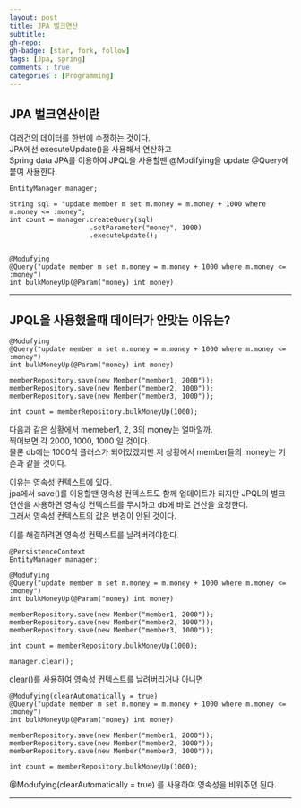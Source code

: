 ```yaml
---
layout: post
title: JPA 벌크연산
subtitle: 
gh-repo: 
gh-badge: [star, fork, follow]
tags: [Jpa, spring]
comments : true
categories : [Programming]
---
```


## JPA 벌크연산이란

여러건의 데이터를 한번에 수정하는 것이다.  
JPA에선 executeUpdate()을 사용해서 연산하고  
Spring data JPA를 이용하여 JPQL을 사용할땐 @Modifying을 update @Query에 붙여 사용한다.  

```
EntityManager manager;

String sql = "update member m set m.money = m.money + 1000 where m.money <= :money";
int count = manager.createQuery(sql)
                    .setParameter("money", 1000)
                    .executeUpdate();


@Modufying
@Query("update member m set m.money = m.money + 1000 where m.money <= :money")
int bulkMoneyUp(@Param("money) int money)

```

---

## JPQL을 사용했을때 데이터가 안맞는 이유는?

```
@Modufying
@Query("update member m set m.money = m.money + 1000 where m.money <= :money")
int bulkMoneyUp(@Param("money) int money)

memberRepository.save(new Member("member1, 2000"));
memberRepository.save(new Member("member2, 1000"));
memberRepository.save(new Member("member3, 1000"));

int count = memberRepository.bulkMoneyUp(1000);

```

다음과 같은 상황에서 memeber1, 2, 3의 money는 얼마일까.  
찍어보면 각 2000, 1000, 1000 일 것이다.  
물론 db에는 1000씩 플러스가 되어있겠지만 저 상황에서 member들의 money는 기존과 같을 것이다.  


이유는 영속성 컨텍스트에 있다.  
jpa에서 save()를 이용할땐 영속성 컨텍스트도 함께 업데이트가 되지만 JPQL의 벌크연산을 사용하면 영속성 컨텍스트를 무시하고 db에 바로 연산을 요청한다.  
그래서 영속성 컨텍스트의 값은 변경이 안된 것이다.  


이를 해결하려면 영속성 컨텍스트를 날려버려야한다.

```
@PersistenceContext
EntityManager manager;

@Modufying
@Query("update member m set m.money = m.money + 1000 where m.money <= :money")
int bulkMoneyUp(@Param("money) int money)

memberRepository.save(new Member("member1, 2000"));
memberRepository.save(new Member("member2, 1000"));
memberRepository.save(new Member("member3, 1000"));

int count = memberRepository.bulkMoneyUp(1000);

manager.clear();

```

clear()를 사용하여 영속성 컨텍스트를 날려버리거나 아니면


```
@Modufying(clearAutomatically = true)
@Query("update member m set m.money = m.money + 1000 where m.money <= :money")
int bulkMoneyUp(@Param("money) int money)

memberRepository.save(new Member("member1, 2000"));
memberRepository.save(new Member("member2, 1000"));
memberRepository.save(new Member("member3, 1000"));

int count = memberRepository.bulkMoneyUp(1000);

```

@Modufying(clearAutomatically = true) 를 사용하여 영속성을 비워주면 된다.

---